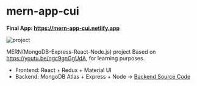 # mern-app-cui

**Final App: https://mern-app-cui.netlify.app**

![project](https://i.ibb.co/1LPbq71/Project1.png)

MERN(MongoDB-Express-React-Node.js) project Based on https://youtu.be/ngc9gnGgUdA, for learning purposes. 
* Frontend: React + Redux + Material UI
* Backend: MongoDB Atlas + Express + Node 
-> [Backend Source Code](https://github.com/dorajackcui/mern-app-cui-backEnd)
